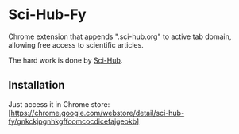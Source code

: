 Sci-Hub-Fy
==========

Chrome extension that appends ".sci-hub.org" to active tab domain, allowing free access to scientific articles.

The hard work is done by [Sci-Hub].

## Installation

Just access it in Chrome store: [https://chrome.google.com/webstore/detail/sci-hub-fy/gnkckjpgnhkgffcomcocdicefajgeokb]

[Sci-Hub]:http://sci-hub.org
[https://chrome.google.com/webstore/detail/sci-hub-fy/gnkckjpgnhkgffcomcocdicefajgeokb]:[https://chrome.google.com/webstore/detail/sci-hub-fy/gnkckjpgnhkgffcomcocdicefajgeokb]